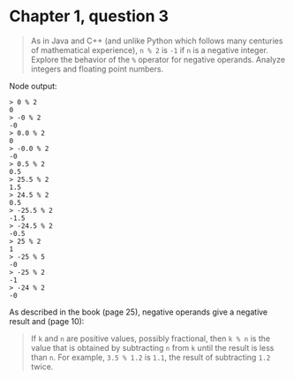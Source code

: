 # Chapter 1, question 3

>As in Java and C++ (and unlike Python which follows many centuries of mathematical experience), `n % 2` is `-1` if `n` is a negative integer. Explore the behavior of the `%` operator for negative operands. Analyze integers and floating point numbers.

Node output:

```text
> 0 % 2
0
> -0 % 2
-0
> 0.0 % 2
0
> -0.0 % 2
-0
> 0.5 % 2
0.5
> 25.5 % 2
1.5
> 24.5 % 2
0.5
> -25.5 % 2
-1.5
> -24.5 % 2
-0.5
> 25 % 2
1
> -25 % 5
-0
> -25 % 2
-1
> -24 % 2
-0
```

As described in the book (page 25), negative operands give a negative result and (page 10):

> If `k` and `n` are positive values, possibly fractional, then `k % n` is the value that is obtained by subtracting `n` from `k` until the result is less than `n`. For example, `3.5 % 1.2` is `1.1`, the result of subtracting `1.2` twice.
